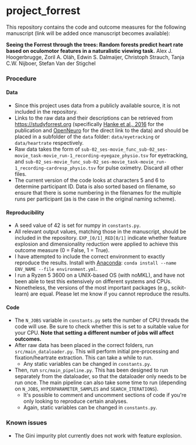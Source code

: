 # project_forrest

This repository contains the code and outcome measures for the following manuscript (link will be added once manuscript becomes available):

**Seeing the Forrest through the trees: Random forests predict heart rate based on oculomotor features in a naturalistic viewing task.**
Alex J. Hoogerbrugge, Zoril A. Oláh, Edwin S. Dalmaijer, Christoph Strauch, Tanja C.W. Nijboer, Stefan Van der Stigchel


### Procedure
#### Data
- Since this project uses data from a publicly available source, it is not included in the repository.
- Links to the raw data and their descriptions can be retrieved from https://studyforrest.org (specifically [Hanke et al., 2016](https://www.nature.com/articles/sdata201692) for the publication and [OpenNeuro](https://openneuro.org/datasets/ds000113/versions/1.3.0) for the direct link to the data) and should be placed in a subfolder of the ```data``` folder: ```data/eyetracking``` or ```data/heartrate``` respectively.
- Raw data takes the form of ```sub-02_ses-movie_func_sub-02_ses-movie_task-movie_run-1_recording-eyegaze_physio.tsv``` for eyetracking, and ```sub-02_ses-movie_func_sub-02_ses-movie_task-movie_run-1_recording-cardresp_physio.tsv``` for pulse oximetry. Discard all other files.
- The current version of the code looks at characters 5 and 6 to determine participant ID. Data is also sorted based on filename, so ensure that there is some numbering in the filenames for the multiple runs per participant (as is the case in the original naming scheme).
#### Reproducibility
- A seed value of 42 is set for numpy in ```constants.py```.
- All relevant output values, matching those in the manuscript, should be included in the repository. ```EXP_[0/1]_RED[0/1]``` indicate whether feature explosion and dimensionality reduction were applied to achieve this outcome measure (0 = False, 1 = True).
- I have attempted to include the correct environment to exactly reproduce the results. Install with [Anaconda](https://www.anaconda.com/): ```conda install --name ENV_NAME --file environment.yml```.
- I run a Ryzen 5 3600 on a UNIX-based OS (with noMKL), and have not been able to test this extensively on different systems and CPUs.
- Nonetheless, the versions of the most important packages (e.g., scikit-learn) are equal. Please let me know if you cannot reproduce the results. 
#### Code
- The ```N_JOBS``` variable in ```constants.py``` sets the number of CPU threads the code will use. Be sure to check whether this is set to a suitable value for your CPU. **Note that setting a different number of jobs will affect  outcomes.**
- After raw data has been placed in the correct folders, run ```src/main_dataloader.py```. This will perform initial pre-processing and fixation/heartrate extraction. This can take a while to run. 
    - Any static variables can be changed in ```constants.py```. 
- Then, run ```src/main_pipeline.py```. This has been designed to run separately from the dataloader, so that the dataloader only needs to be run once. The main pipeline can also take some time to run (depending on ```N_JOBS```, ```HYPERPARAMETER_SAMPLES``` and ```SEARCH_ITERATIONS```). 
    - It's possible to comment and uncomment sections of code if you're only looking to reproduce certain analyses.
    - Again, static variables can be changed in ```constants.py```. 


### Known issues
* The Gini impurity plot currently does not work with feature explosion.
